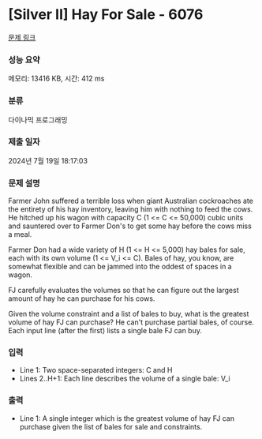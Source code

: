 # [Silver II] Hay For Sale - 6076 

[문제 링크](https://www.acmicpc.net/problem/6076) 

### 성능 요약

메모리: 13416 KB, 시간: 412 ms

### 분류

다이나믹 프로그래밍

### 제출 일자

2024년 7월 19일 18:17:03

### 문제 설명

<p>Farmer John suffered a terrible loss when giant Australian cockroaches ate the entirety of his hay inventory, leaving him with nothing to feed the cows. He hitched up his wagon with capacity C (1 <= C <= 50,000) cubic units and sauntered over to Farmer Don's to get some hay before the cows miss a meal.</p>

<p>Farmer Don had a wide variety of H (1 <= H <= 5,000) hay bales for sale, each with its own volume (1 <= V_i <= C). Bales of hay, you know, are somewhat flexible and can be jammed into the oddest of spaces in a wagon.</p>

<p>FJ carefully evaluates the volumes so that he can figure out the largest amount of hay he can purchase for his cows.</p>

<p>Given the volume constraint and a list of bales to buy, what is the greatest volume of hay FJ can purchase?  He can't purchase partial bales, of course. Each input line (after the first) lists a single bale FJ can buy.</p>

### 입력 

 <ul>
	<li>Line 1: Two space-separated integers: C and H</li>
	<li>Lines 2..H+1: Each line describes the volume of a single bale: V_i</li>
</ul>

### 출력 

 <ul>
	<li>Line 1: A single integer which is the greatest volume of hay FJ can purchase given the list of bales for sale and constraints.</li>
</ul>


